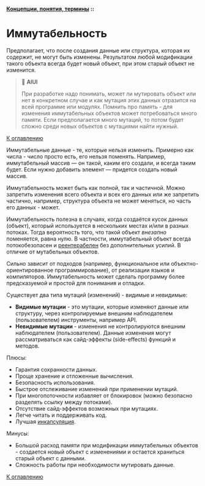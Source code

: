 **[Концепции, понятия, термины](../README.md#concepts) ::**
# Иммутабельность

Предполагает, что после создания данные или структура, которая их содержит, не могут быть изменены. Результатом любой модификации такого объекта всегда будет новый объект, при этом старый объект не изменится. 

> :thinking: **AIUI**
>
> При разработке надо понимать, может ли мутировать объект или нет в конкретном случае и как мутация этих данных отразится на всей программе или модулях. Помнить про память - для изменения иммутабельных объектов может потребоваться много памяти. Если предполагается много мутаций, то потом будет сложно среди новых объектов с мутациями найти нужный.

[К оглавлению](../README.md#concepts)

Иммутабельные данные - те, которые нельзя изменить. Примерно как числа - число просто есть, его нельзя поменять. Например, иммутабельный массив — он такой, каким его создали, и всегда таким будет. Если нужно добавить элемент — придется создать новый массив.

Иммутабельность может быть как полной, так и частичной. Можно запретить изменения всего объекта и всех его данных или же запретить частично, например, структура объекта не может меняться, но часть его данных - может.

Иммутабельность полезна в случаях, когда создаётся кусок данных (объект), который используется в нескольких местах и/или в разных потоках. Тогда вероятность того, что такой объект _внезапно_ поменяется, равна нулю. В частности, иммутабельный объект всегда потокобезопасен и [реентерабелен](reentrant.md) без дополнительных усилий. В отличие от мутабельных объектов.

Сильно зависит от подходов (например, функциональное или объектно-ориентированное программирование), от реализации языков и компиляторов. Иммутабельность может сделать программу более предсказуемой и простой для понимания и отладки.

Существует два типа мутаций (изменений) - видимые и невидимые: 
- **Видимые мутации** - это мутации, которые изменяют данные или структуру, через контролируемые внешним наблюдателем (пользователем) инструменты, например API.
- **Невидимые мутации** - изменения не контролируются внешним наблюдателем (пользователем). Данные изменения могут рассматриваться как сайд-эффекты (side-effects) функций и методов.

Плюсы:
- Гарантия сохранности данных.
- Проще хранение и отложенные вычисления.
- Безопасность использования.
- Быстрое отслеживание изменений при применении мутаций.
- При многопоточности избавляет от блокировок (можно безопасно разделять ссылку между потоками).
- Отсутствие сайд-эффектов возможных при мутациях.
- Легче читать и поддерживать код.
- Лучшая [инкапсуляция](encapsulation.md).

Минусы:
- Большой расход памяти при модификации иммутабельных объектов - создается новый объект с изменениями и остается храниться старый объект с данными.
- Сложность работы при необходимости мутировать данные.

[К оглавлению](../README.md#concepts)
